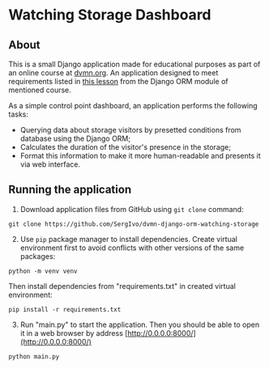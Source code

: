 # Watching Storage Dashboard

## About

This is a small Django application made for educational purposes as part of an online course at [dvmn.org](https://dvmn.org/). An application designed to meet requirements listed in [this lesson](https://dvmn.org/modules/django-orm/lesson/watching-storage/) from the Django ORM module of mentioned course.

As a simple control point dashboard, an application performs the following tasks:

* Querying data about storage visitors by presetted conditions from database using the Django ORM;
* Calculates the duration of the visitor's presence in the storage;
* Format this information to make it more human-readable and presents it via web interface.

## Running the application

1. Download application files from GitHub using `git clone` command:
```
git clone https://github.com/SergIvo/dvmn-django-orm-watching-storage
```
2. Use `pip` package manager to install dependencies. Create virtual environment first to avoid conflicts with other versions of the same packages:
```
python -m venv venv
```
Then install dependencies from "requirements.txt" in created virtual environment:
```
pip install -r requirements.txt
```
3. Run "main.py" to start the application. Then you should be able to open it in a web browser by address [http://0.0.0.0:8000/](http://0.0.0.0:8000/)
```
python main.py
```


